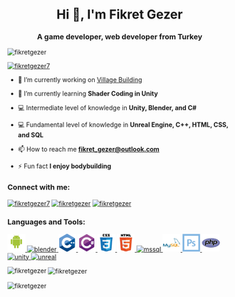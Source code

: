 <h1 align="center">Hi 👋, I'm Fikret Gezer</h1>
<h3 align="center">A game developer, web developer from Turkey</h3>

<p align="left"> <img src="https://komarev.com/ghpvc/?username=fikretgezer&label=Profile%20views&color=0e75b6&style=flat" alt="fikretgezer" /> </p>

<p align="left"> <a href="https://twitter.com/fikretgezer7" target="blank"><img src="https://img.shields.io/twitter/follow/fikretgezer7?logo=twitter&style=for-the-badge" alt="fikretgezer7" /></a> </p>

- 🔭 I’m currently working on [Village Building](https://github.com/FikretGezer/Village-Building)

- 🌱 I’m currently learning **Shader Coding in Unity**

- 💻 Intermediate level of knowledge in **Unity, Blender, and C#**

- 💻 Fundamental level of knowledge in **Unreal Engine, C++, HTML, CSS, and SQL**

- 📫 How to reach me **fikret_gezer@outlook.com**

- ⚡ Fun fact **I enjoy bodybuilding**

<h3 align="left">Connect with me:</h3>
<p align="left">
<a href="https://twitter.com/fikretgezer7" target="blank"><img align="center" src="https://raw.githubusercontent.com/rahuldkjain/github-profile-readme-generator/master/src/images/icons/Social/twitter.svg" alt="fikretgezer7" height="30" width="40" /></a>
<a href="https://linkedin.com/in/fikretgezer" target="blank"><img align="center" src="https://raw.githubusercontent.com/rahuldkjain/github-profile-readme-generator/master/src/images/icons/Social/linked-in-alt.svg" alt="fikretgezer" height="30" width="40" /></a>
<a href="https://instagram.com/fikretgezer" target="blank"><img align="center" src="https://raw.githubusercontent.com/rahuldkjain/github-profile-readme-generator/master/src/images/icons/Social/instagram.svg" alt="fikretgezer" height="30" width="40" /></a>
</p>

<h3 align="left">Languages and Tools:</h3>
<p align="left"> <a href="https://developer.android.com" target="_blank" rel="noreferrer"> <img src="https://raw.githubusercontent.com/devicons/devicon/master/icons/android/android-original-wordmark.svg" alt="android" width="40" height="40"/> </a> <a href="https://www.blender.org/" target="_blank" rel="noreferrer"> <img src="https://download.blender.org/branding/community/blender_community_badge_white.svg" alt="blender" width="40" height="40"/> </a> <a href="https://www.w3schools.com/cpp/" target="_blank" rel="noreferrer"> <img src="https://raw.githubusercontent.com/devicons/devicon/master/icons/cplusplus/cplusplus-original.svg" alt="cplusplus" width="40" height="40"/> </a> <a href="https://www.w3schools.com/cs/" target="_blank" rel="noreferrer"> <img src="https://raw.githubusercontent.com/devicons/devicon/master/icons/csharp/csharp-original.svg" alt="csharp" width="40" height="40"/> </a> <a href="https://www.w3schools.com/css/" target="_blank" rel="noreferrer"> <img src="https://raw.githubusercontent.com/devicons/devicon/master/icons/css3/css3-original-wordmark.svg" alt="css3" width="40" height="40"/> </a> <a href="https://www.w3.org/html/" target="_blank" rel="noreferrer"> <img src="https://raw.githubusercontent.com/devicons/devicon/master/icons/html5/html5-original-wordmark.svg" alt="html5" width="40" height="40"/> </a> <a href="https://www.microsoft.com/en-us/sql-server" target="_blank" rel="noreferrer"> <img src="https://www.svgrepo.com/show/303229/microsoft-sql-server-logo.svg" alt="mssql" width="40" height="40"/> </a> <a href="https://www.mysql.com/" target="_blank" rel="noreferrer"> <img src="https://raw.githubusercontent.com/devicons/devicon/master/icons/mysql/mysql-original-wordmark.svg" alt="mysql" width="40" height="40"/> </a> <a href="https://www.photoshop.com/en" target="_blank" rel="noreferrer"> <img src="https://raw.githubusercontent.com/devicons/devicon/master/icons/photoshop/photoshop-line.svg" alt="photoshop" width="40" height="40"/> </a> <a href="https://www.php.net" target="_blank" rel="noreferrer"> <img src="https://raw.githubusercontent.com/devicons/devicon/master/icons/php/php-original.svg" alt="php" width="40" height="40"/> </a> <a href="https://unity.com/" target="_blank" rel="noreferrer"> <img src="https://www.vectorlogo.zone/logos/unity3d/unity3d-icon.svg" alt="unity" width="40" height="40"/> </a> <a href="https://unrealengine.com/" target="_blank" rel="noreferrer"> <img src="https://raw.githubusercontent.com/kenangundogan/fontisto/036b7eca71aab1bef8e6a0518f7329f13ed62f6b/icons/svg/brand/unreal-engine.svg" alt="unreal" width="40" height="40"/> </a> </p>

<p><img align="left" src="https://github-readme-stats.vercel.app/api/top-langs?username=fikretgezer&show_icons=true&locale=en&layout=compact" alt="fikretgezer" /></p>

<p>&nbsp;<img align="center" src="https://github-readme-stats.vercel.app/api?username=fikretgezer&show_icons=true&locale=en" alt="fikretgezer" /></p>

<p><img align="center" src="https://github-readme-streak-stats.herokuapp.com/?user=fikretgezer&" alt="fikretgezer" /></p>
